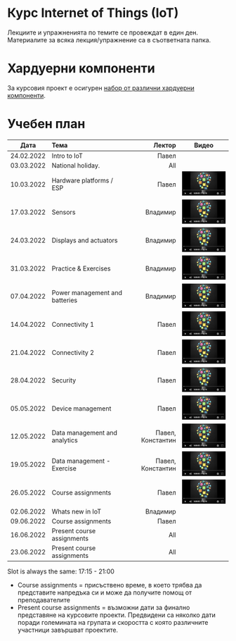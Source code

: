 # Курс Internet of Things (IoT)

Лекциите и упражненията по темите се провеждат в един ден. Материалите за всяка лекция/упражнение са в съответната папка.


# Хардуерни компоненти
За курсовия проект е осигурен [набор от различни хардуерни компоненти](https://bit.ly/2HvPD2o).

# Учебен план

| Дата          | Тема                                  | Лектор            | Видео |
| ------------- |:------------------------------------- | -----------------:|:-----:|
| 24.02.2022    | Intro to IoT                          | Павел             |       |
| 03.03.2022    | National holiday.                     | All               |       |
| 10.03.2022    | Hardware platforms / ESP              | Павел             | [![Video](images/iot-on-youtube.png)](https://youtu.be/JuP9YB0plFs) |
| 17.03.2022    | Sensors                               | Владимир          | [![Video](images/iot-on-youtube.png)](https://youtu.be/7YJqtn6doas) |
| 24.03.2022    | Displays and actuators                | Владимир          | [![Video](images/iot-on-youtube.png)](https://youtu.be/6l79UTjuuwg) |
| 31.03.2022    | Practice & Exercises                  | Владимир          | [![Video](images/iot-on-youtube.png)](https://youtu.be/6ZNgmo3pdXg) |
| 07.04.2022    | Power management and batteries        | Владимир          | [![Video](images/iot-on-youtube.png)](https://youtu.be/cq97WpIIubA) |
| 14.04.2022    | Connectivity 1                        | Павел             | [![Video](images/iot-on-youtube.png)](https://youtu.be/osHbqO7c6O8) |
| 21.04.2022    | Connectivity 2                        | Павел             | [![Video](images/iot-on-youtube.png)](https://youtu.be/CGN9f2PfI8I) |
| 28.04.2022    | Security                              | Павел             | [![Video](images/iot-on-youtube.png)](https://youtu.be/bqQLUAwN6sw) |
| 05.05.2022    | Device management                     | Павел             | [![Video](images/iot-on-youtube.png)](https://youtu.be/WwzskAgpshQ) |
| 12.05.2022    | Data management and analytics         | Павел, Константин | [![Video](images/iot-on-youtube.png)](https://youtu.be/vVaOwJxaxiE) |
| 19.05.2022    | Data management - Exercise            | Павел, Константин | [![Video](images/iot-on-youtube.png)](https://youtu.be/dwEGtwb0S4E) |
| 26.05.2022    | Course assignments                    | Павел             | [![Video](images/iot-on-youtube.png)](https://youtu.be/s_EFJk2EUiQ) |
| 02.06.2022    | Whats new in IoT                      | Владимир          |       |
| 09.06.2022    | Course assignments                    | Павел             |       |
| 16.06.2022    | Present course assignments            | All               |       |
| 23.06.2022    | Present course assignments            | All               |       |

Slot is always the same: 17:15 - 21:00

* Course assignments = присъствено време, в което трябва да представите напредъка си и може да получите помощ от преподавателите
* Present course assignments = възможни дати за финално представяне на курсовите проекти. Предвидени са няколко дати поради големината на групата и скоростта с която различните участници завършват проектите.
